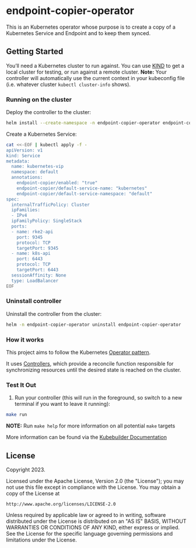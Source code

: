 # endpoint-copier-operator
This is an Kubernetes operator whose purpose is to create a copy of a Kubernetes Service and Endpoint and to keep them synced.

## Getting Started
You’ll need a Kubernetes cluster to run against. You can use [KIND](https://sigs.k8s.io/kind) to get a local cluster for testing, or run against a remote cluster.
**Note:** Your controller will automatically use the current context in your kubeconfig file (i.e. whatever cluster `kubectl cluster-info` shows).

### Running on the cluster
Deploy the controller to the cluster:

```sh
helm install --create-namespace -n endpoint-copier-operator endpoint-copier-operator helm/endpoint-copier-operator
```

Create a Kubernetes Service:

```sh
cat <<-EOF | kubectl apply -f -
apiVersion: v1
kind: Service
metadata:
  name: kubernetes-vip
  namespace: default
  annotations:
    endpoint-copier/enabled: "true"
    endpoint-copier/default-service-name: "kubernetes"
    endpoint-copier/default-service-namespace: "default"
spec:
  internalTrafficPolicy: Cluster
  ipFamilies:
  - IPv4
  ipFamilyPolicy: SingleStack
  ports:
  - name: rke2-api
    port: 9345
    protocol: TCP
    targetPort: 9345
  - name: k8s-api
    port: 6443
    protocol: TCP
    targetPort: 6443
  sessionAffinity: None
  type: LoadBalancer
EOF
```

### Uninstall controller
Uninstall the controller from the cluster:

```sh
helm -n endpoint-copier-operator uninstall endpoint-copier-operator
```

### How it works
This project aims to follow the Kubernetes [Operator pattern](https://kubernetes.io/docs/concepts/extend-kubernetes/operator/).

It uses [Controllers](https://kubernetes.io/docs/concepts/architecture/controller/),
which provide a reconcile function responsible for synchronizing resources until the desired state is reached on the cluster.

### Test It Out
1. Run your controller (this will run in the foreground, so switch to a new terminal if you want to leave it running):

```sh
make run
```

**NOTE:** Run `make help` for more information on all potential `make` targets

More information can be found via the [Kubebuilder Documentation](https://book.kubebuilder.io/introduction.html)

## License

Copyright 2023.

Licensed under the Apache License, Version 2.0 (the "License");
you may not use this file except in compliance with the License.
You may obtain a copy of the License at

    http://www.apache.org/licenses/LICENSE-2.0

Unless required by applicable law or agreed to in writing, software
distributed under the License is distributed on an "AS IS" BASIS,
WITHOUT WARRANTIES OR CONDITIONS OF ANY KIND, either express or implied.
See the License for the specific language governing permissions and
limitations under the License.
